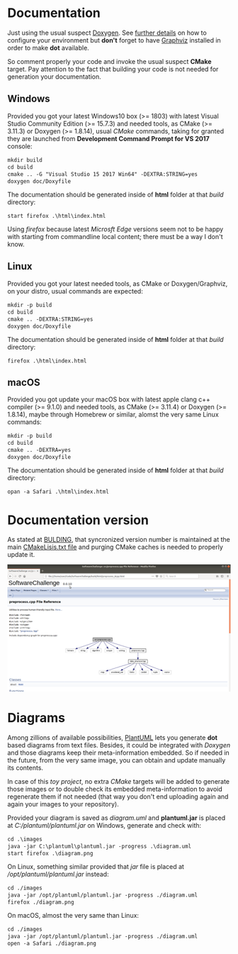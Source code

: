 # Documentation

Just using the usual suspect [Doxygen](http://www.stack.nl/~dimitri/doxygen/download.html). 
See [further details](https://p5r.uk/blog/2014/cmake-doxygen.html) on how to configure your environment
but **don't** forget to have [Graphviz](https://graphviz.gitlab.io/_pages/Download/Download_windows.html) installed in order to make **dot** available.

So comment properly your code and invoke the usual suspect **CMake** target. 
Pay attention to the fact that building your code is not needed for generation your documentation.

## Windows

Provided you got your latest Windows10 box (>= 1803) with latest Visual Studio Community Edition (>= 15.7.3) and needed tools, as CMake (>= 3.11.3) or Doxygen (>= 1.8.14),
usual *CMake* commands, taking for granted they are launched from **Development Command Prompt for VS 2017** console:

	mkdir build
	cd build 
	cmake .. -G "Visual Studio 15 2017 Win64" -DEXTRA:STRING=yes
	doxygen doc/Doxyfile

The documentation should be generated inside of **html** folder at that *build* directory:

	start firefox .\html\index.html

Using *firefox* because latest *Microsft Edge* versions seem not to be happy with starting from commandline local content; there must be a way I don't know.

## Linux 

Provided you got your latest needed tools, as CMake or Doxygen/Graphviz, on your distro, usual commands are expected:

	mkdir -p build
	cd build 
	cmake .. -DEXTRA:STRING=yes
	doxygen doc/Doxyfile

The documentation should be generated inside of **html** folder at that *build* directory:

	firefox .\html\index.html

## macOS

Provided you got update your macOS box with latest apple clang c++ compiler (>= 9.1.0) and needed tools, as CMake (>= 3.11.4) or Doxygen (>= 1.8.14), maybe through Homebrew or similar, alomst the very same Linux commands:

	mkdir -p build
	cd build 
	cmake .. -DEXTRA=yes
	doxygen doc/Doxyfile

The documentation should be generated inside of **html** folder at that *build* directory:

	opan -a Safari .\html\index.html

# Documentation version

As stated at [BULDING](BULDING.md), that syncronized version number is maintained at the main [CMakeLisis.txt file](CMakeLists.txt) and purging CMake caches is needed to properly update it.

![Doxygen](images/Doxygen.png)

# Diagrams

Among zillions of available possibilities, [PlantUML](plantuml.com) lets you generate **dot** based diagrams from text files.
Besides, it could be integrated with *Doxygen* and those diagrams keep their meta-information embedded. 
So if needed in the future, from the very same image, you can obtain and update manually its contents.

In case of this *toy project*, no extra *CMake* targets will be added to generate those images or
to double check its embedded meta-information to avoid regenerate them if not needed (that way
you don't end uploading again and again your images to your repository).

Provided your diagram is saved as *diagram.uml* and **plantuml.jar** is placed at *C:/plantuml/plantuml.jar* on Windows, generate and check with:

	cd .\images
	java -jar C:\plantuml\plantuml.jar -progress .\diagram.uml
	start firefox .\diagram.png

On Linux, something similar provided that *jar* file is placed at */opt/plantuml/plantuml.jar* instead:

	cd ./images	
	java -jar /opt/plantuml/plantuml.jar -progress ./diagram.uml
	firefox ./diagram.png

On macOS, almost the very same than Linux:

	cd ./images	
	java -jar /opt/plantuml/plantuml.jar -progress ./diagram.uml
	open -a Safari ./diagram.png

